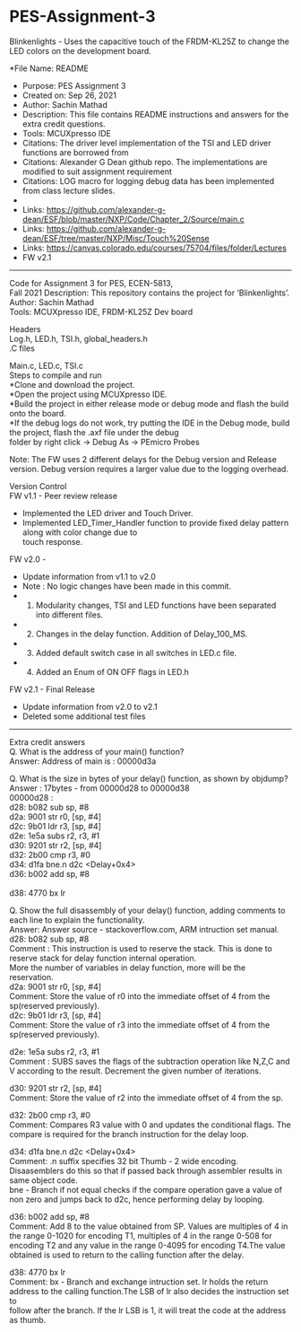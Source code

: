 # PES-Assignment-3
Blinkenlights - Uses the capacitive touch of the FRDM-KL25Z to change the LED colors on the development board.

 *File Name: README
 *	Purpose: PES Assignment 3
 *  Created on: Sep 26, 2021
 *  Author: Sachin Mathad
 *	Description: This file contains README instructions and answers for the extra credit questions.   
 *	Tools: MCUXpresso IDE
 * 	Citations: The driver level implementation of the TSI and LED driver functions are borrowed from
 *	Citations: Alexander G Dean github repo. The implementations are modified to suit assignment requirement
 *	Citations: LOG macro for logging debug data has been implemented from class lecture slides.
 *
 *	Links: https://github.com/alexander-g-dean/ESF/blob/master/NXP/Code/Chapter_2/Source/main.c
 *	Links: https://github.com/alexander-g-dean/ESF/tree/master/NXP/Misc/Touch%20Sense
 *	Links: https://canvas.colorado.edu/courses/75704/files/folder/Lectures
 *	FW v2.1
 



------------------------------------------------------------------------------

Code for Assignment 3 for PES, ECEN-5813,<br /> Fall 2021 Description: This repository contains the project for ‘Blinkenlights’.
Author: Sachin Mathad<br /> 
Tools: MCUXpresso IDE, FRDM-KL25Z Dev board<br />

Headers<br />
Log.h, LED.h, TSI.h, global_headers.h<br />
.C files<br />

Main.c, LED.c, TSI.c <br />
Steps to compile and run<br />
*Clone and download the project. <br />
*Open the project using MCUXpresso IDE. <br />
*Build the project in either release mode or debug mode and flash the build onto the board. <br />
*If the debug logs do not work, try putting the IDE in the Debug mode, build the project, flash the .axf file under the debug<br />
folder by right click -> Debug As -> PEmicro Probes

Note: The FW uses 2 different delays for the Debug version and Release version. Debug version requires a larger value due to the logging overhead.

Version Control <br />
FW v1.1 - Peer review release<br />
 * Implemented the LED driver and Touch Driver.<br />
 * Implemented LED_Timer_Handler function to provide fixed delay pattern along with color change due to <br />
   touch response. 
 
FW v2.0 - <br />
 *	Update information from v1.1 to v2.0<br />
 *	Note : No logic changes have been made in this commit.<br />
 *	1. Modularity changes, TSI and LED functions have been separated into different files.<br />
 *	2. Changes in the delay function. Addition of Delay_100_MS.<br />
 *	3. Added default switch case in all switches in LED.c file.<br />
 *	4. Added an Enum of ON OFF flags in LED.h<br />
 
 
 FW v2.1 - Final Release<br />
 *	Update information from v2.0 to v2.1<br />
 * Deleted some additional test files<br />
----------------------------------------------------------------------------------
Extra credit answers<br />
Q. What is the address of your main() function?<br />
Answer: Address of main is : 00000d3a <br />

Q. What is the size in bytes of your delay() function, as shown by objdump?<br />
Answer : 17bytes - from 00000d28 to 00000d38  <br />
00000d28 <Delay>:<br />
 d28:	b082      	sub	sp, #8<br />
 d2a:	9001      	str	r0, [sp, #4]<br />
 d2c:	9b01      	ldr	r3, [sp, #4]<br />
 d2e:	1e5a      	subs	r2, r3, #1<br />
 d30:	9201      	str	r2, [sp, #4]<br />
 d32:	2b00      	cmp	r3, #0<br />
 d34:	d1fa      	bne.n	d2c <Delay+0x4><br />
 d36:	b002      	add	sp, #8<br /><br />
 d38:	4770      	bx	lr<br />

Q. Show the full disassembly of your delay() function, adding comments to each line to explain the
functionality.<br />
Answer: Answer source - stackoverflow.com, ARM intruction set manual. <br />
d28:	b082      	sub	sp, #8<br />
Comment : This instruction is used to reserve the stack. This is done to reserve stack for delay function internal operation.<br />
		More the number of variables in delay function, more will be the reservation.<br /> 
 d2a:	9001      	str	r0, [sp, #4]<br />
Comment: Store the value of r0 into the immediate offset of 4 from the sp(reserved previously).<br />
 d2c:	9b01      	ldr	r3, [sp, #4]<br />
Comment: Store the value of r3 into the immediate offset of 4 from the sp(reserved previously).<br />

 d2e:	1e5a      	subs	r2, r3, #1<br />
Comment : SUBS saves the flags of the subtraction operation like N,Z,C and V according to the result. Decrement the given number of iterations.<br />

 d30:	9201      	str	r2, [sp, #4]<br />
Comment: Store the value of r2 into the immediate offset of 4 from the sp.<br />

 d32:	2b00      	cmp	r3, #0<br />
Comment: Compares R3 value with 0 and updates the conditional flags. The compare is required for the branch instruction for the delay loop. <br />

 d34:	d1fa      	bne.n	d2c <Delay+0x4><br />
Comment: .n suffix specifies 32 bit Thumb - 2 wide encoding. Disaasemblers do this so that if passed back through assembler results in same object code.<br />
	bne - Branch if not equal checks if the compare operation gave a value of non zero and jumps back to d2c, hence performing delay by looping. <br />

 d36:	b002      	add	sp, #8<br />
Comment:   Add 8 to the value obtained from SP. Values are multiples of 4 in the range 0-1020 for encoding T1, multiples of 4 in the range 0-508 for<br />
encoding T2 and any value in the range 0-4095 for encoding T4.The value obtained is used to return to the calling function after the delay. <br />

 d38:	4770      	bx	lr <br />
Comment: bx - Branch and exchange intruction set. lr holds the return address to the calling function.The LSB of lr also decides the instruction set to <br />
follow after the branch. If the lr LSB is 1, it will treat the code at the address as thumb.<br />

